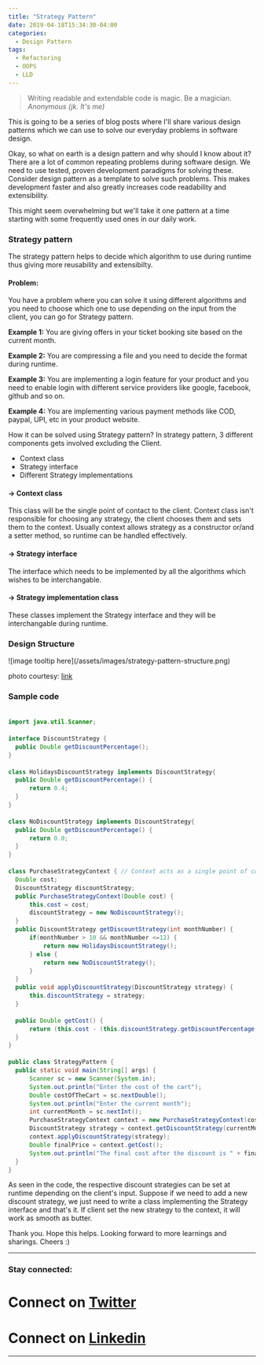 ```yaml
---
title: "Strategy Pattern"
date: 2019-04-18T15:34:30-04:00
categories:
  - Design Pattern
tags:
  - Refactoring
  - OOPS
  - LLD
---
```


> Writing readable and extendable code is magic. Be a magician. 
> <cite> Anonymous (jk. It's me) </cite>

This is going to be a series of blog posts where I'll share various design patterns which we can use to solve our everyday problems in software design.

Okay, so what on earth is a design pattern and why should I know about it? <br>
There are a lot of common repeating problems during software design. We need to use tested, proven development paradigms for solving these. Consider design pattern as a template to solve such problems. This makes development faster and also greatly increases code readability and extensibility.

This might seem overwhelming but we'll take it one pattern at a time starting with some frequently used ones in our daily work.

<h3> Strategy pattern </h3>
  The strategy pattern helps to decide which algorithm to use during runtime thus giving more reusability and extensibilty.

<h4>Problem: </h4>
  You have a problem where you can solve it using different algorithms and you need to choose which one to use depending on the input from the client, you can go for Strategy pattern.
  
  **Example 1:**
    You are giving offers in your ticket booking site based on the current month.

  **Example 2:**
    You are compressing a file and you need to decide the format during runtime.

  **Example 3:**
    You are implementing a login feature for your product and you need to enable login with different service providers like google, facebook, github and so on.

  **Example 4:**
    You are implementing various payment methods like COD, paypal, UPI, etc in your product website.

How it can be solved using Strategy pattern?
In strategy pattern, 3 different components gets involved excluding the Client.
<ul>
  <li> Context class</li>
  <li> Strategy interface </li>
  <li> Different Strategy implementations </li>
</ul>

<h4> -> Context class </h4>
  This class will be the single point of contact to the client. Context class isn't responsible for choosing any strategy, the client chooses them and sets them to the context.  Usually context allows strategy as a constructor or/and a setter method, so runtime can be handled effectively.
<h4> -> Strategy interface </h4>
  The interface which needs to be implemented by all the algorithms which wishes to be interchangable.
<h4> -> Strategy implementation class </h4>
  These classes implement the Strategy interface and they will be interchangable during runtime.

<h3> Design Structure </h3>
  ![image tooltip here](/assets/images/strategy-pattern-structure.png)

  photo courtesy: [link](https://refactoring.guru/images/patterns/diagrams/strategy/structure.png)

<h3> Sample code </h3>

  ```java

import java.util.Scanner;

interface DiscountStrategy {
    public Double getDiscountPercentage();
}

class HolidaysDiscountStrategy implements DiscountStrategy{
    public Double getDiscountPercentage() {
        return 0.4;
    }
}

class NoDiscountStrategy implements DiscountStrategy{
    public Double getDiscountPercentage() {
        return 0.0;
    }
}

class PurchaseStrategyContext { // Context acts as a single point of contact  for the clients.
    Double cost;
    DiscountStrategy discountStrategy;
    public PurchaseStrategyContext(Double cost) {
        this.cost = cost;
        discountStrategy = new NoDiscountStrategy();
    }
    public DiscountStrategy getDiscountStrategy(int monthNumber) {
        if(monthNumber > 10 && monthNumber <=12) {
            return new HolidaysDiscountStrategy();
        } else {
            return new NoDiscountStrategy();
        }
    }
    public void applyDiscountStrategy(DiscountStrategy strategy) {
        this.discountStrategy = strategy;
    }

    public Double getCost() {
        return (this.cost - (this.discountStrategy.getDiscountPercentage() * this.cost));
    }
}

public class StrategyPattern {
    public static void main(String[] args) {
        Scanner sc = new Scanner(System.in);
        System.out.println("Enter the cost of the cart");
        Double costOfTheCart = sc.nextDouble();
        System.out.println("Enter the current month");
        int currentMonth = sc.nextInt();
        PurchaseStrategyContext context = new PurchaseStrategyContext(costOfTheCart);
        DiscountStrategy strategy = context.getDiscountStrategy(currentMonth); //Get can be done here or strategy can be initialized here
        context.applyDiscountStrategy(strategy);
        Double finalPrice = context.getCost();
        System.out.println("The final cost after the discount is " + finalPrice);
    }
}

  ```

As seen in the code, the respective discount strategies can be set at runtime depending on the client's input. Suppose if we need to add a new discount strategy, we just need to write a class implementing the Strategy interface and that's it. If client set the new strategy to the context, it will work as smooth as butter.

Thank you. Hope this helps. Looking forward to more learnings and sharings. Cheers :)

----

<h3> Stay connected: </h3>

# <i class="fab fa-fw fa-twitter-square"></i> Connect on [Twitter](https://twitter.com/sammieboy97)
# <i class="fab fa-fw fa-linkedin"></i> Connect on [Linkedin](https://www.linkedin.com/in/samuel-johnson-r/)

----

[jekyll-docs]: https://jekyllrb.com/docs/home
[jekyll-gh]:   https://github.com/jekyll/jekyll
[jekyll-talk]: https://talk.jekyllrb.com/

